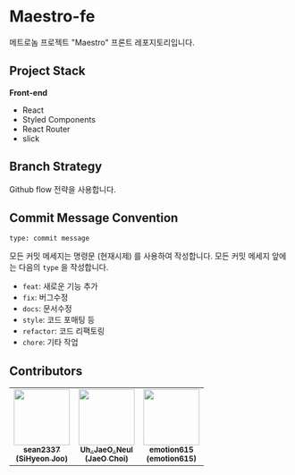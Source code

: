 # Maestro-fe
메트로놈 프로젝트 "Maestro" 프론트 레포지토리입니다.


## Project Stack

**Front-end**

- React
- Styled Components
- React Router
- slick

## Branch Strategy

Github flow 전략을 사용합니다.

## Commit Message Convention

```
type: commit message
```

모든 커밋 메세지는 명령문 (현재시제) 를 사용하여 작성합니다. 모든 커밋 메세지 앞에는 다음의 `type` 을 작성합니다.

- `feat`: 새로운 기능 추가
- `fix`: 버그수정
- `docs`: 문서수정
- `style`: 코드 포매팅 등
- `refactor`: 코드 리팩토링
- `chore`: 기타 작업

## Contributors

<table>
   <tr> 
     <td align="center"><a href="https://github.com/sean2337"><img src="https://avatars.githubusercontent.com/u/100525337?v=4" width="100px;" alt=""/><br /><sub><b>sean2337<br/>(SiHyeon Joo)</b></sub></a></td>
     <td align="center"><a href="https://github.com/jaeochoii"><img src="https://avatars.githubusercontent.com/u/103018984?v=4" width="100px;" alt=""/><br /><sub><b>Uh_JaeO_Neul<br/>(JaeO Choi)</b></sub></a></td>
     <td align="center"><a href="https://github.com/emotion615"><img src="https://avatars.githubusercontent.com/u/102964287?v=4" width="100px;" alt=""/><br /><sub><b>emotion615<br/>(emotion615)</b></sub></a></td>
   </tr>
</table>
